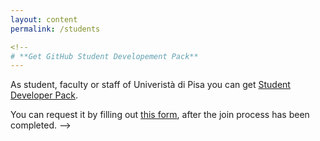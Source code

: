```yaml
---
layout: content
permalink: /students

<!--
# **Get GitHub Student Developement Pack**
---
```


As student, faculty or staff of Univeristà di Pisa you can get [Student Developer Pack](https://education.github.com/pack).

You can request it by filling out [this form](http://su.unipi.it/GitHubStudentBenefitRequest), after the join process has been completed.
-->